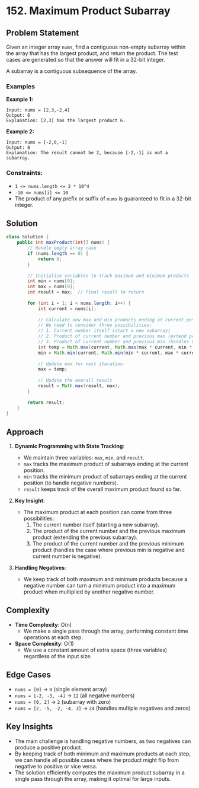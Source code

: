 # 152. Maximum Product Subarray

## Problem Statement
Given an integer array `nums`, find a contiguous non-empty subarray within the array that has the largest product, and return the product. The test cases are generated so that the answer will fit in a 32-bit integer.

A subarray is a contiguous subsequence of the array.

### Examples

**Example 1:**
```
Input: nums = [2,3,-2,4]
Output: 6
Explanation: [2,3] has the largest product 6.
```

**Example 2:**
```
Input: nums = [-2,0,-1]
Output: 0
Explanation: The result cannot be 2, because [-2,-1] is not a subarray.
```

### Constraints:
- `1 <= nums.length <= 2 * 10^4`
- `-10 <= nums[i] <= 10`
- The product of any prefix or suffix of `nums` is guaranteed to fit in a 32-bit integer.

## Solution
```java
class Solution {
    public int maxProduct(int[] nums) {
        // Handle empty array case
        if (nums.length == 0) {
            return 0;
        }
        
        // Initialize variables to track maximum and minimum products
        int min = nums[0];
        int max = nums[0];
        int result = max;  // Final result to return
        
        for (int i = 1; i < nums.length; i++) {
            int current = nums[i];
            
            // Calculate new max and min products ending at current position
            // We need to consider three possibilities:
            // 1. Current number itself (start a new subarray)
            // 2. Product of current number and previous max (extend previous subarray)
            // 3. Product of current number and previous min (handles negative numbers)
            int temp = Math.max(current, Math.max(max * current, min * current));
            min = Math.min(current, Math.min(min * current, max * current));
            
            // Update max for next iteration
            max = temp;
            
            // Update the overall result
            result = Math.max(result, max);
        }
        
        return result;
    }
}
```

## Approach
1. **Dynamic Programming with State Tracking**:
   - We maintain three variables: `max`, `min`, and `result`.
   - `max` tracks the maximum product of subarrays ending at the current position.
   - `min` tracks the minimum product of subarrays ending at the current position (to handle negative numbers).
   - `result` keeps track of the overall maximum product found so far.

2. **Key Insight**:
   - The maximum product at each position can come from three possibilities:
     1. The current number itself (starting a new subarray).
     2. The product of the current number and the previous maximum product (extending the previous subarray).
     3. The product of the current number and the previous minimum product (handles the case where previous min is negative and current number is negative).

3. **Handling Negatives**:
   - We keep track of both maximum and minimum products because a negative number can turn a minimum product into a maximum product when multiplied by another negative number.

## Complexity
- **Time Complexity**: O(n)
  - We make a single pass through the array, performing constant time operations at each step.
- **Space Complexity**: O(1)
  - We use a constant amount of extra space (three variables) regardless of the input size.

## Edge Cases
- `nums = [0]` → `0` (single element array)
- `nums = [-2, -3, -4]` → `12` (all negative numbers)
- `nums = [0, 2]` → `2` (subarray with zero)
- `nums = [2, -5, -2, -4, 3]` → `24` (handles multiple negatives and zeros)

## Key Insights
- The main challenge is handling negative numbers, as two negatives can produce a positive product.
- By keeping track of both minimum and maximum products at each step, we can handle all possible cases where the product might flip from negative to positive or vice versa.
- The solution efficiently computes the maximum product subarray in a single pass through the array, making it optimal for large inputs.